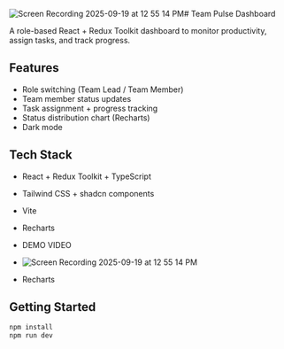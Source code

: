 ![Screen Recording 2025-09-19 at 12 55 14 PM](https://github.com/user-attachments/assets/c60d6b37-e5de-4598-aa3c-82f448d81b2e)# Team Pulse Dashboard

A role-based React + Redux Toolkit dashboard to monitor productivity, assign tasks, and track progress.

## Features
- Role switching (Team Lead / Team Member)
- Team member status updates
- Task assignment + progress tracking
- Status distribution chart (Recharts)
- Dark mode

## Tech Stack
- React + Redux Toolkit + TypeScript
- Tailwind CSS + shadcn components
- Vite
- Recharts

  
- DEMO VIDEO
- ![Screen Recording 2025-09-19 at 12 55 14 PM](https://github.com/user-attachments/assets/1acf2e54-4106-462b-98f9-e5dd30054e33)

- Recharts

## Getting Started
```bash
npm install
npm run dev





